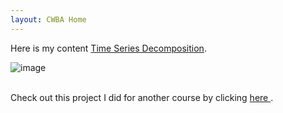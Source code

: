 ```yaml
---
layout: CWBA Home
---
```



Here is my content
[Time Series Decomposition](./timeseries/index.md).

![image](https://user-images.githubusercontent.com/50382367/133947310-4b3f0d4b-3bf6-4ca8-90dc-75f154bd040e.png)

<br>
Check out this project I did for another course by clicking <a href="https://github.com/leducse/Coursera_Capstone"> here </a>.



